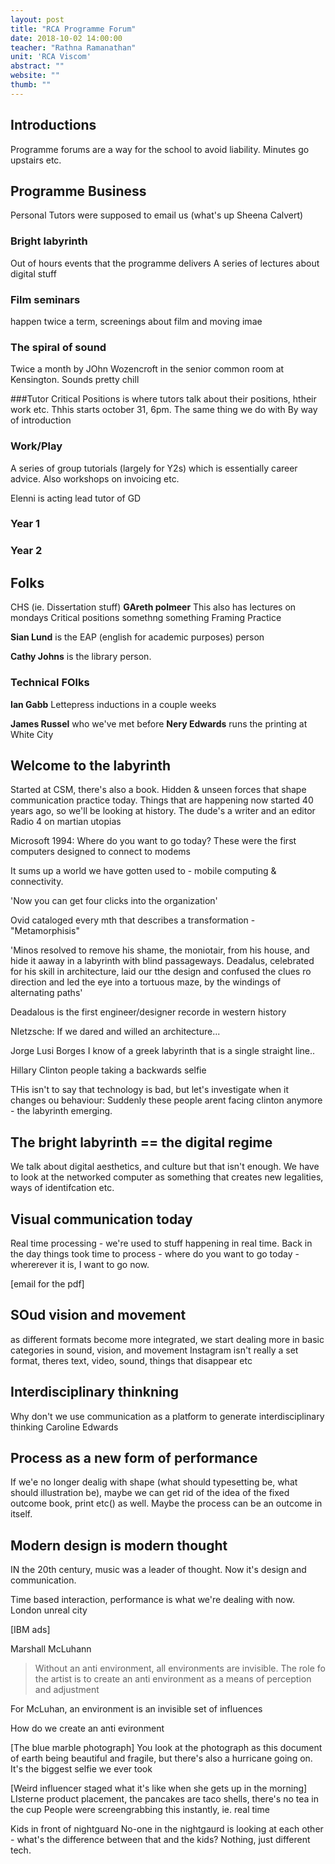 ```yaml
---
layout: post
title: "RCA Programme Forum"
date: 2018-10-02 14:00:00
teacher: "Rathna Ramanathan"
unit: 'RCA Viscom'
abstract: ""
website: ""
thumb: ""
---
```


## Introductions
Programme forums are a way for the school to avoid liability. Minutes go upstairs etc.

## Programme Business
Personal Tutors were supposed to email us (what's up Sheena Calvert)

### Bright labyrinth
Out of hours events that the programme delivers
A series of lectures about digital stuff

### Film seminars
happen twice a term, screenings about film and moving imae

### The spiral of sound
Twice a month by JOhn Wozencroft in the senior common room at Kensington. Sounds pretty chill

###Tutor Critical Positions
is where tutors talk about their positions, htheir work etc. Thhis starts october 31, 6pm. The same thing we do with By way of introduction

### Work/Play
A series of group tutorials (largely for Y2s) which is essentially career advice. Also workshops on invoicing etc.

Elenni is acting lead tutor of GD

### Year 1

### Year 2

## Folks

CHS (ie. Dissertation stuff)
**GAreth polmeer**
This also has lectures on mondays
Critical positions somethng something
Framing Practice

**Sian Lund**
is the EAP (english for academic purposes) person

**Cathy Johns** is the library person.

### Technical FOlks

**Ian Gabb**
Lettepress inductions in a couple weeks

**James Russel** who we've met before
**Nery Edwards** runs the printing at White City

## Welcome to the labyrinth
Started at CSM, there's also a book.
Hidden & unseen forces that shape communication practice today. Things that are happening now started 40 years ago, so we'll be looking at history.
The dude's a writer and an editor
Radio 4 on martian utopias

Microsoft 1994: Where do you want to go today?
These were the first computers designed to connect to modems

It sums up a world we have gotten used to - mobile computing & connectivity.

'Now you can get four clicks into the organization'

Ovid cataloged every mth that describes a transformation - "Metamorphisis"

'Minos resolved to remove his shame, the moniotair, from his house, and hide it aaway in a labyrinth with blind passageways. Deadalus, celebrated for his skill in architecture, laid our tthe design and confused the clues ro direction and led the eye into a tortuous maze, by the windings of alternating paths'

Deadalous is the first engineer/designer recorde in western history

NIetzsche: If we dared and willed an architecture...

Jorge Lusi Borges
I know of a greek labyrinth that is a single straight line..

Hillary Clinton people taking a backwards selfie

THis isn't to say that technology is bad, but let's investigate when it changes ou behaviour: Suddenly these people arent facing clinton anymore - the labyrinth emerging.

## The bright labyrinth == the digital regime
We talk about digital aesthetics, and culture but that isn't enough. We have to look at the networked computer as something that creates new legalities, ways of identifcation etc.

## Visual communication today
Real time processing - we're used to stuff happening in real time. Back in the day things took time to process - where do you want to go today - whererever it is, I want to go now.

[email for the pdf]

## SOud vision and movement
as different formats become more integrated, we start dealing more in basic categories in sound, vision, and movement
Instagram isn't really a set format, theres text, video, sound, things that disappear etc

## Interdisciplinary thinkning
Why don't we use communication as a platform to generate interdisciplinary thinking
Caroline Edwards

## Process as a new form of performance
If we'e no longer dealig with shape (what should typesetting be, what should illustration be), maybe we can get rid of the idea of the fixed outcome book, print etc() as well. Maybe the process can be an outcome in itself.

## Modern design is modern thought
IN the 20th century, music was a leader of thought. Now it's design and communication. 

Time based interaction, performance is what we're dealing with now.
London unreal city

[IBM ads]

Marshall McLuhann
> Without an anti environment, all environments are invisible. The role fo the artist is to create an anti environment as a means of perception and adjustment

For McLuhan, an environment is an invisible set of influences

How do we create an anti evironment

[The blue marble photograph]
You look at the photograph as this document of earth being beautiful and fragile, but there's also a hurricane going on. It's the biggest selfie we ever took

[Weird influencer staged what it's like when she gets up in the morning]
LIsterne product placement, the pancakes are taco shells, there's no tea in the cup
People were screengrabbing this instantly, ie. real time

Kids in front of nightguard
No-one in the nightgaurd is looking at each other - what's the difference between that and the kids? Nothing, just different tech.